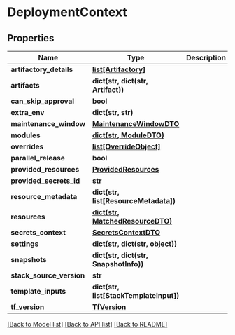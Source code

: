 # DeploymentContext

## Properties
Name | Type | Description | Notes
------------ | ------------- | ------------- | -------------
**artifactory_details** | [**list[Artifactory]**](Artifactory.md) |  | [optional] 
**artifacts** | **dict(str, dict(str, Artifact))** |  | [optional] 
**can_skip_approval** | **bool** |  | [optional] 
**extra_env** | **dict(str, str)** |  | [optional] 
**maintenance_window** | [**MaintenanceWindowDTO**](MaintenanceWindowDTO.md) |  | [optional] 
**modules** | [**dict(str, ModuleDTO)**](ModuleDTO.md) |  | [optional] 
**overrides** | [**list[OverrideObject]**](OverrideObject.md) |  | [optional] 
**parallel_release** | **bool** |  | [optional] 
**provided_resources** | [**ProvidedResources**](ProvidedResources.md) |  | [optional] 
**provided_secrets_id** | **str** |  | [optional] 
**resource_metadata** | **dict(str, list[ResourceMetadata])** |  | [optional] 
**resources** | [**dict(str, MatchedResourceDTO)**](MatchedResourceDTO.md) |  | [optional] 
**secrets_context** | [**SecretsContextDTO**](SecretsContextDTO.md) |  | [optional] 
**settings** | **dict(str, dict(str, object))** |  | [optional] 
**snapshots** | **dict(str, dict(str, SnapshotInfo))** |  | [optional] 
**stack_source_version** | **str** |  | [optional] 
**template_inputs** | **dict(str, list[StackTemplateInput])** |  | [optional] 
**tf_version** | [**TfVersion**](TfVersion.md) |  | [optional] 

[[Back to Model list]](../README.md#documentation-for-models) [[Back to API list]](../README.md#documentation-for-api-endpoints) [[Back to README]](../README.md)

